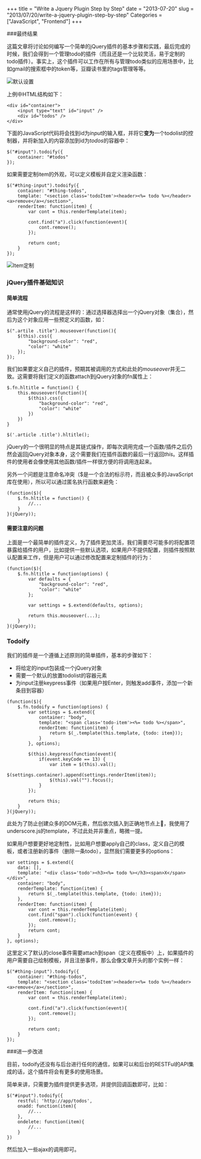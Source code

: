 +++
title = "Write a Jquery Plugin Step by Step"
date = "2013-07-20"
slug = "2013/07/20/write-a-jquery-plugin-step-by-step"
Categories = ["JavaScript", "Frontend"]
+++

###最终结果

这篇文章将讨论如何编写一个简单的jQuery插件的基本步骤和实践，最后完成的时候，我们会得到一个管理todo的插件（而且还是一个比较灵活，易于定制的todo插件）。事实上，这个插件可以工作在所有与管理todo类似的应用场景中，比如gmail的搜索框中的token等，豆瓣读书里的tags管理等等。

![默认设置](/images/2013/07/todo-origin.resized.png)

上例中HTML结构如下：

```
<div id="container">
    <input type="text" id="input" />
    <div id="todos" />
</div>
```

下面的JavaScript代码将会找到id为*input*的输入框，并将它**变为**一个todolist的控制器，并将新加入的内容添加到id为*todos*的容器中：

```
$("#input").todoify({
	container: "#todos"
});
```

如果需要定制item的外观，可以定义模板并自定义渲染函数：

```
$("#thing-input").todoify({
    container: "#thing-todos",
    template: "<section class='todoItem'><header><%= todo %></header><a>remove</a></section>",
    renderItem: function(item) {
        var cont = this.renderTemplate(item);

        cont.find("a").click(function(event){
            cont.remove();
        });

        return cont;
    }
});
```

![Item定制](/images/2013/07/todo-customized.resized.png)

### jQuery插件基础知识

#### 简单流程
通常使用jQuery的流程是这样的：通过选择器选择出一个jQuery对象（集合），然后为这个对象应用一些预定义的函数，如：

```
$(".artile .title").mouseover(function(){
	$(this).css({
		"background-color": "red",
		"color": "white"
	});
});
```

我们如果要定义自己的插件，预期其被调用的方式和此处的*mouseover*并无二致。这需要将我们定义的函数attach到jQuery对象的fn属性上：

```
$.fn.hltitle = function() {
	this.mouseover(function(){
		$(this).css({
			"background-color": "red",
		 	"color": "white"
		})
	})
}

$('.article .title').hltitle();
```

jQuery的一个很明显的特点是其链式操作，即每次调用完成一个函数/插件之后仍然会返回jQuery对象本身，这个需要我们在插件函数的最后一行返回*this*。这样插件的使用者会像使用其他函数/插件一样很方便的将调用连起来。

另外一个问题是注意命名冲突（$是一个合法的标示符，而且被众多的JavaScript库在使用），所以可以通过匿名执行函数来避免：

```
(function($){
	$.fn.hltitle = function() {
		//...
	}
}(jQuery));
```

#### 需要注意的问题

上面是一个最简单的插件定义，为了插件更加灵活，我们需要尽可能多的将配置项暴露给插件的用户，比如提供一些默认选项，如果用户不提供配置，则插件按照默认配置来工作，但是用户可以通过修改配置来定制插件的行为：

```
(function($){
	$.fn.hltitle = function(options) {
		var defaults = {
			"background-color": "red",
		 	"color": "white"				
		};
		
		var settings = $.extend(defaults, options);
		
		return this.mouseover(...);
	}
}(jQuery));

```

### Todoify

我们的插件是一个遵循上述原则的简单插件，基本的步骤如下：

-	将给定的input包装成一个jQuery对象
-	需要一个默认的放置todolist的容器元素
-	为input注册keypress事件（如果用户按Enter，则触发add事件，添加一个新条目到容器）

```
(function($){
    $.fn.todoify = function(options) {
        var settings = $.extend({
            container: "body",
            template: "<span class='todo-item'><%= todo %></span>",
            renderItem: function(item) {
	            return $(_.template(this.template, {todo: item}));
            }
        }, options);

        $(this).keypress(function(event){
            if(event.keyCode == 13) {
                var item = $(this).val();
                $(settings.container).append(settings.renderItem(item));
                $(this).val("").focus();
            }
        });

        return this;
    }
}(jQuery));
```

此处为了防止创建众多的DOM元素，然后依次插入到正确地节点上，我使用了underscore.js的template，不过此处并非重点，略微一提。

如果用户想要更好地定制性，比如用户想要apply自己的class，定义自己的模板，或者注册新的事件（删除一条todo），显然我们需要更多的options：

```
var settings = $.extend({
    data: [],
    template: "<div class='todo'><h3><%= todo %></h3><span>X</span></div>",
    container: "body",
    renderTemplate: function(item) {
        return $(_.template(this.template, {todo: item}));
    },
    renderItem: function(item) {
        var cont = this.renderTemplate(item);
        cont.find("span").click(function(event) {
            cont.remove();
        });
        return cont;
    }
}, options);
```

这里定义了默认的close事件需要attach到span（定义在模板中）上，如果插件的用户需要自己绘制模板，并且注册事件，那么会像文章开头的那个实例一样：

```
$("#thing-input").todoify({
    container: "#thing-todos",
    template: "<section class='todoItem'><header><%= todo %></header><a>remove</a></section>",
    renderItem: function(item) {
        var cont = this.renderTemplate(item);

        cont.find("a").click(function(event){
            cont.remove();
        });

        return cont;
    }
});
```

###进一步改进

目前，todoify还没有与后台进行任何的通信，如果可以和后台的RESTFul的API集成的话，这个插件将会有更多的使用场景。

简单来讲，只需要为插件提供更多选项，并提供回调函数即可，比如：

```
$("#input").todoify({
	restful: 'http://app/todos',
	onadd: function(item){
		//...
	},
	ondelete: function(item){
		//...
	}
})
```

然后加入一些ajax的调用即可。
